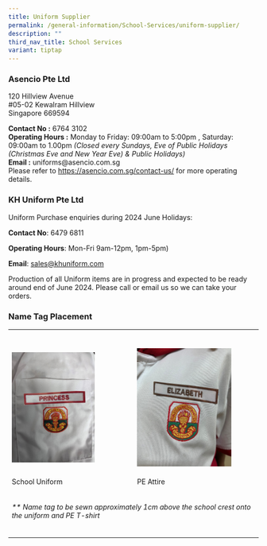 ```yaml
---
title: Uniform Supplier
permalink: /general-information/School-Services/uniform-supplier/
description: ""
third_nav_title: School Services
variant: tiptap
---
```

<h3>Asencio Pte Ltd</h3>
<p>120 Hillview Avenue
<br>#05-02 Kewalram Hillview
<br>Singapore 669594</p>
<p><strong>Contact No :</strong>&nbsp;6764 3102
<br><strong>Operating Hours :</strong>&nbsp;Monday to Friday: 09:00am to 5:00pm
,&nbsp;Saturday: 09:00am to 1.00pm <em>(Closed every Sundays, Eve of Public Holidays (Christmas Eve and New Year Eve) &amp; Public Holidays)</em> 
<br><strong>Email :</strong>&nbsp;uniforms@asencio.com.sg
<br>Please refer to&nbsp;<a href="https://asencio.com.sg/contact-us/" rel="noopener noreferrer nofollow" target="_blank">https://asencio.com.sg/contact-us/</a>&nbsp;for
more operating details.</p>
<p></p>
<h3>KH Uniform Pte Ltd</h3>
<p>Uniform Purchase enquiries during 2024 June Holidays:</p>
<p><strong>Contact No</strong>: 6479 6811</p>
<p><strong>Operating Hours</strong>: Mon-Fri 9am-12pm, 1pm-5pm)</p>
<p><strong>Email</strong>: <a href="mailto:sales@khuniform.com" rel="noopener noreferrer nofollow" target="_blank">sales@khuniform.com</a>
</p>
<p>Production of all Uniform items are in progress and expected to be ready
around end of June 2024. Please call or email us so we can take your orders.</p>
<h3>Name Tag Placement</h3>
<table style="minWidth: 50px">
<colgroup>
<col>
<col>
</colgroup>
<tbody>
<tr>
<th rowspan="1" colspan="1">
<p></p>
</th>
<th rowspan="1" colspan="1">
<p></p>
</th>
</tr>
<tr>
<td rowspan="1" colspan="1">
<p></p>
<div class="isomer-image-wrapper">
<img style="width: 70%;" height="auto" width="100%" alt="" src="/images/2024 Others/SchUniform_NameTag_v3.jpg">
</div>
</td>
<td rowspan="1" colspan="1">
<p></p>
<div class="isomer-image-wrapper">
<img style="width: 80%;" height="auto" width="100%" alt="" src="/images/2024 Others/SchPEUniform_NameTag_v2.jpg">
</div>
</td>
</tr>
<tr>
<td rowspan="1" colspan="1">
<p>School Uniform</p>
</td>
<td rowspan="1" colspan="1">
<p>PE Attire</p>
</td>
</tr>
<tr>
<td rowspan="1" colspan="2">
<p><em>** Name tag to be sewn approximately 1cm above the school crest onto the uniform and PE T-shirt</em>
</p>
</td>
</tr>
<tr>
<td rowspan="1" colspan="1">
<p></p>
</td>
<td rowspan="1" colspan="1">
<p></p>
</td>
</tr>
</tbody>
</table>
<p></p>